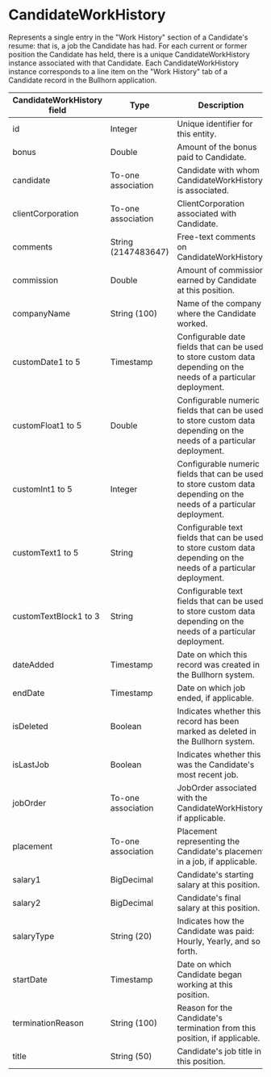 # CandidateWorkHistory

Represents a single entry in the "Work History" section of a Candidate's resume: that is, a job the Candidate has had. For each current or former position the Candidate has held, there is a unique CandidateWorkHistory instance associated with that Candidate. Each CandidateWorkHistory instance corresponds to a line item on the "Work History" tab of a Candidate record in the Bullhorn application.

| **CandidateWorkHistory field** | **Type** | **Description** | **Not null** | **Read-only** |
| --- | --- | --- | --- | --- |
| id | Integer | Unique identifier for this entity. | X | X |
| bonus | Double | Amount of the bonus paid to Candidate. | | |
| candidate | To-one association | Candidate with whom CandidateWorkHistory is associated. | X | |
| clientCorporation | To-one association | ClientCorporation associated with Candidate. | | |
| comments | String (2147483647) | Free-text comments on CandidateWorkHistory. | | |
| commission | Double | Amount of commission earned by Candidate at this position. | | |
| companyName | String (100) | Name of the company where the Candidate worked. | | |
| customDate1 to 5 | Timestamp | Configurable date fields that can be used to store custom data depending on the needs of a particular deployment. | | |
| customFloat1 to 5 | Double | Configurable numeric fields that can be used to store custom data depending on the needs of a particular deployment. | | |
| customInt1 to 5 | Integer | Configurable numeric fields that can be used to store custom data depending on the needs of a particular deployment. | | |
| customText1 to 5 | String | Configurable text fields that can be used to store custom data depending on the needs of a particular deployment. | | |
| customTextBlock1 to 3 | String | Configurable text fields that can be used to store custom data depending on the needs of a particular deployment. | | |
| dateAdded | Timestamp | Date on which this record was created in the Bullhorn system. | X | X |
| endDate | Timestamp | Date on which job ended, if applicable. | | |
| isDeleted | Boolean | Indicates whether this record has been marked as deleted in the Bullhorn system. | X | |
| isLastJob | Boolean | Indicates whether this was the Candidate's most recent job. | X | |
| jobOrder | To-one association | JobOrder associated with the CandidateWorkHistory, if applicable. | | |
| placement | To-one association | Placement representing the Candidate's placement in a job, if applicable.  | | |
| salary1 | BigDecimal | Candidate's starting salary at this position. | | |
| salary2 | BigDecimal | Candidate's final salary at this position. | | |
| salaryType | String (20) | Indicates how the Candidate was paid: Hourly, Yearly, and so forth. | | |
| startDate | Timestamp | Date on which Candidate began working at this position. | | |
| terminationReason | String (100) | Reason for the Candidate's termination from this position, if applicable. | | |
| title | String (50) | Candidate's job title in this position. | | |